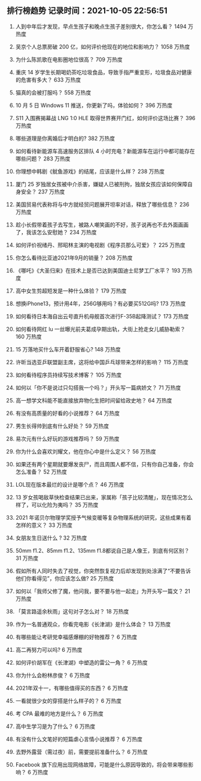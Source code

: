 
## 排行榜趋势 记录时间：2021-10-05 22:56:51
  
  1. 人到中年后才发现，早点生孩子和晚点生孩子差别很大，你怎么看？ 1494 万热度
    
  2. 吴京个人总票房破 200 亿，如何评价他现在的地位和影响力？ 1058 万热度
    
  3. 为什么陈凯歌在电影圈地位很高？ 709 万热度
    
  4. 重庆 14 岁学生长期喝奶茶吃垃圾食品，导致手指严重变形，垃圾食品对健康的危害有多大？ 633 万热度
    
  5. 猫真的会被打服吗？ 558 万热度
    
  6. 10 月 5 日 Windows 11 推送，你更新了吗，体验如何？ 396 万热度
    
  7. S11 入围赛揭幕战 LNG 1:0 HLE 取得世界赛开门红，如何评价这场比赛？ 396 万热度
    
  8. 哪些道理是你离婚后才明白的? 382 万热度
    
  9. 如何看待新能源车高速服务区排队 4 小时充电？新能源车在运行中都可能存在哪些问题？ 283 万热度
    
  10. 你理想中韩剧《鱿鱼游戏》的结尾，应该是什么样？ 238 万热度
    
  11. 厦门 25 岁独居女孩被中介杀害，嫌疑人已被刑拘，独居女孩应该如何保障自身安全？ 237 万热度
    
  12. 美国贸易代表称将与中方就经贸问题展开坦率对话，释放了哪些信息？ 236 万热度
    
  13. 趁小长假带着孩子去写生，被路人嘲笑画的不好，孩子说再也不去外面画画了，我该怎么安慰她？ 234 万热度
    
  14. 如何评价祝绪丹、邢昭林主演的电视剧《程序员那么可爱》？ 225 万热度
    
  15. 你怎么看待比亚迪2021年9月的销量？ 208 万热度
    
  16. 《哪吒》《大圣归来》在技术上是否已达到美国迪士尼梦工厂水平？ 193 万热度
    
  17. 高中女生剪超短发是一种什么体验？ 179 万热度
    
  18. 想换iPhone13，预计用4年，256G够用吗？有必要买512G吗? 173 万热度
    
  19. 如何看待日本海自出云号直升机母舰首次进行F-35B起降测试？ 173 万热度
    
  20. 如何看待网红 lu 一丝曝光前夫葛成孕期出轨，大街上抢走女儿威胁勒索？ 160 万热度
    
  21. 15 万落地买什么车开着舒服省心? 148 万热度
    
  22. 许昕当选亚乒联盟副主席，这将给中国乒乓球带来怎样的影响？ 115 万热度
    
  23. 如何看待程序员持续写技术博客？ 105 万热度
    
  24. 如何以「你不是说过只勾搭我一个吗？」开头写一篇病娇文？ 71 万热度
    
  25. 高一想学文科能不能直接放弃物化生把时间留给政史地？ 64 万热度
    
  26. 有没有高质量的好看的小说推荐？ 64 万热度
    
  27. 男生长得帅到底有什么好处？ 59 万热度
    
  28. 易次元有什么好玩的游戏推荐吗？ 59 万热度
    
  29. 你为什么会喜欢刘耀文，他在你心中是什么定义？ 56 万热度
    
  30. 如果还有两个星期就要爆发丧尸，而且周围人都不信，只有你自己准备，你会怎么准备？ 52 万热度
    
  31. LOL现在版本最烂的设计是哪个点？ 46 万热度
    
  32. 13 岁女孩喝敌草快检查结果已出来，家属称「孩子比较清醒」，现在情况怎么样了，可以化险为夷吗？ 35 万热度
    
  33. 2021 年诺贝尔物理学奖授予气候变暖等复杂物理系统的研究，这些成果有着怎样的意义？ 33 万热度
    
  34. 女朋友生日送什么 ? 32 万热度
    
  35. 50mm f1.2、85mm f1.2、135mm f1.8都说自己是人像王，到底有何区别？ 31 万热度
    
  36. 假如所有人同时失去了视觉，你突然恢复视力后却发现到处涂满了“不要告诉他们你看得见”，你应该怎么做? 25 万热度
    
  37. 如何以「我师父修了魔，他问我，要不要与他一起走」为开头写一篇文？ 21 万热度
    
  38. 「莫言路遥余秋雨」这句对子怎么对？ 18 万热度
    
  39. 作为一名普通观众，你看完电影《长津湖》是什么体会？ 13 万热度
    
  40. 有哪些能让考研党幸福感爆棚的好物推荐？ 6 万热度
    
  41. 高二再努力可以吗? 6 万热度
    
  42. 如何评价胡军在《长津湖》中塑造的雷公一角？ 6 万热度
    
  43. 你为什么会粉林彦俊？ 6 万热度
    
  44. 2021年双十一，有哪些值得买的东西？ 6 万热度
    
  45. 一看就很少女的穿搭是什么样子的？ 6 万热度
    
  46. 考 CPA 最难的地方是什么？ 6 万热度
    
  47. 高中生学习是为了什么？ 6 万热度
    
  48. 有没有什么文笔好的短篇虐心言情小说推荐？ 6 万热度
    
  49. 去野外露营（需过夜）前，需要提前准备什么？ 6 万热度
    
  50. Facebook 旗下应用出现网络故障，可能是什么原因导致的，将会带来哪些影响？ 6 万热度
    